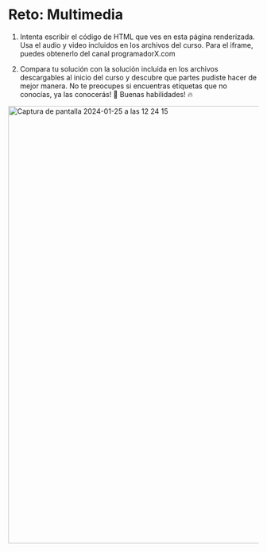 # Reto: Multimedia

1. Intenta escribir el código de HTML que ves en esta página renderizada. Usa el audio y video incluidos en los archivos del curso. Para el iframe, puedes obtenerlo del canal programadorX.com

2. Compara tu solución con la solución incluida en los archivos descargables al inicio del curso y descubre que partes pudiste hacer de mejor manera. No te preocupes si encuentras etiquetas que no conocías, ya las conocerás! 🙌 Buenas habilidades! 🔥

<img width="880" alt="Captura de pantalla 2024-01-25 a las 12 24 15" src="https://github.com/unverchamt/HTML-Retos/assets/134392893/5deb55b6-0479-4d6c-816e-ae473755dfbb">
